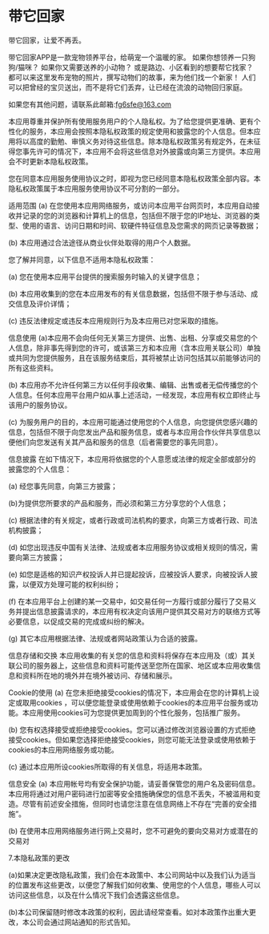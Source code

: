 # 带它回家
带它回家，让爱不再丢。

带它回家APP是一款宠物领养平台，给萌宠一个温暖的家。
如果你想领养一只狗狗/猫咪？
如果你又需要送养的小动物？
或是路边、小区看到的想要帮它找家？
都可以来这里发布宠物的照片，撰写动物们的故事，来为他们找一个新家！
人们可以把曾经的宝贝送出，而不是将它们丢弃，让已经在流浪的动物回归家庭。

如果您有其他问题，请联系此邮箱:fg6sfe@163.com

本应用尊重并保护所有使用服务用户的个人隐私权。为了给您提供更准确、更有个性化的服务，本应用会按照本隐私权政策的规定使用和披露您的个人信息。但本应用将以高度的勤勉、审慎义务对待这些信息。除本隐私权政策另有规定外，在未征得您事先许可的情况下，本应用不会将这些信息对外披露或向第三方提供。本应用会不时更新本隐私权政策。

您在同意本应用服务使用协议之时，即视为您已经同意本隐私权政策全部内容。本隐私权政策属于本应用服务使用协议不可分割的一部分。

适用范围
(a) 在您使用本应用网络服务，或访问本应用平台网页时，本应用自动接收并记录的您的浏览器和计算机上的信息，包括但不限于您的IP地址、浏览器的类型、使用的语言、访问日期和时间、软硬件特征信息及您需求的网页记录等数据；

(b) 本应用通过合法途径从商业伙伴处取得的用户个人数据。

您了解并同意，以下信息不适用本隐私权政策：

(a) 您在使用本应用平台提供的搜索服务时输入的关键字信息；

(b) 本应用收集到的您在本应用发布的有关信息数据，包括但不限于参与活动、成交信息及评价详情；

(c) 违反法律规定或违反本应用规则行为及本应用已对您采取的措施。

信息使用
(a)本应用不会向任何无关第三方提供、出售、出租、分享或交易您的个人信息，除非事先得到您的许可，或该第三方和本应用（含本应用关联公司）单独或共同为您提供服务，且在该服务结束后，其将被禁止访问包括其以前能够访问的所有这些资料。

(b) 本应用亦不允许任何第三方以任何手段收集、编辑、出售或者无偿传播您的个人信息。任何本应用平台用户如从事上述活动，一经发现，本应用有权立即终止与该用户的服务协议。

(c) 为服务用户的目的，本应用可能通过使用您的个人信息，向您提供您感兴趣的信息，包括但不限于向您发出产品和服务信息，或者与本应用合作伙伴共享信息以便他们向您发送有关其产品和服务的信息（后者需要您的事先同意）。

信息披露
在如下情况下，本应用将依据您的个人意愿或法律的规定全部或部分的披露您的个人信息：

(a) 经您事先同意，向第三方披露；

(b)为提供您所要求的产品和服务，而必须和第三方分享您的个人信息；

(c) 根据法律的有关规定，或者行政或司法机构的要求，向第三方或者行政、司法机构披露；

(d) 如您出现违反中国有关法律、法规或者本应用服务协议或相关规则的情况，需要向第三方披露；

(e) 如您是适格的知识产权投诉人并已提起投诉，应被投诉人要求，向被投诉人披露，以便双方处理可能的权利纠纷；

(f) 在本应用平台上创建的某一交易中，如交易任何一方履行或部分履行了交易义务并提出信息披露请求的，本应用有权决定向该用户提供其交易对方的联络方式等必要信息，以促成交易的完成或纠纷的解决。

(g) 其它本应用根据法律、法规或者网站政策认为合适的披露。

信息存储和交换
本应用收集的有关您的信息和资料将保存在本应用及（或）其关联公司的服务器上，这些信息和资料可能传送至您所在国家、地区或本应用收集信息和资料所在地的境外并在境外被访问、存储和展示。

Cookie的使用
(a) 在您未拒绝接受cookies的情况下，本应用会在您的计算机上设定或取用cookies ，可以便您能登录或使用依赖于cookies的本应用平台服务或功能。本应用使用cookies可为您提供更加周到的个性化服务，包括推广服务。

(b) 您有权选择接受或拒绝接受cookies。您可以通过修改浏览器设置的方式拒绝接受cookies。但如果您选择拒绝接受cookies，则您可能无法登录或使用依赖于cookies的本应用网络服务或功能。

(c) 通过本应用所设cookies所取得的有关信息，将适用本政策。

信息安全
(a) 本应用帐号均有安全保护功能，请妥善保管您的用户名及密码信息。本应用将通过对用户密码进行加密等安全措施确保您的信息不丢失，不被滥用和变造。尽管有前述安全措施，但同时也请您注意在信息网络上不存在“完善的安全措施”。

(b) 在使用本应用网络服务进行网上交易时，您不可避免的要向交易对方或潜在的交易对

7.本隐私政策的更改

(a)如果决定更改隐私政策，我们会在本政策中、本公司网站中以及我们认为适当的位置发布这些更改，以便您了解我们如何收集、使用您的个人信息，哪些人可以访问这些信息，以及在什么情况下我们会透露这些信息。

(b)本公司保留随时修改本政策的权利，因此请经常查看。如对本政策作出重大更改，本公司会通过网站通知的形式告知。
